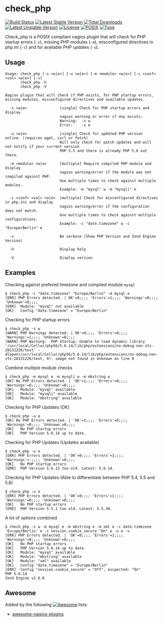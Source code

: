 # check_php

[![Build Status](https://travis-ci.org/cytopia/check_php.svg?branch=master)](https://travis-ci.org/cytopia/check_php)
[![Latest Stable Version](https://poser.pugx.org/cytopia/check_php/v/stable)](https://packagist.org/packages/cytopia/check_php) [![Total Downloads](https://poser.pugx.org/cytopia/check_php/downloads)](https://packagist.org/packages/cytopia/check_php) [![Latest Unstable Version](https://poser.pugx.org/cytopia/check_php/v/unstable)](https://packagist.org/packages/cytopia/check_php) [![License](https://poser.pugx.org/cytopia/check_php/license)](http://opensource.org/licenses/MIT)
[![POSIX](https://img.shields.io/badge/posix-100%25-brightgreen.svg)](https://en.wikipedia.org/?title=POSIX)
[![Type](https://img.shields.io/badge/type-%2Fbin%2Fsh-red.svg)](https://en.wikipedia.org/?title=Bourne_shell)

Check_php is a POSIX compliant nagios plugin that will check for PHP startup errors (`-s`), missing PHP modules (`-m`), misconfigured directives in php.ini (`-c`) and for available PHP updates (`-u`).


## Usage

```shell
Usage: check_php [-s <w|e>] [-u <w|e>] [-m <module> <w|e>] [-c <conf> <val> <w|e>] [-v]
       check_php -h
       check_php -V

Nagios plugin that will check if PHP exists, for PHP startup errors,
missing modules, misconfigured directives and available updates.

  -s <w|e>               [single] Check for PHP startup errors and display
                         nagios warning or error if any exists.
                         Warning:  -s w
                         Error:    -s e

  -u <w|e>               [single] Check for updated PHP version online. (requires wget, curl or fetch)
                         Will only check for patch updates and will not notify if your current version
                         PHP 5.5 and there is already PHP 5.6 out there.

  -m <module> <w|e>      [multiple] Require compiled PHP module and display
                         nagios warning/error if the module was not compiled against PHP.
                         Use multiple times to check against multiple modules.
                         Example: -m "mysql" w -m "mysqli" e

  -c <conf> <val> <w|e>  [multiple] Check for misconfigured directives in php.ini and display
                         nagios warning/error if the configuration does not match.
                         Use multiple times to check against multiple configurations.
                         Example: -c "date.timezone" w -c "Europe/Berlin" e

  -v                     Be verbose (Show PHP Version and Zend Engine Version)

  -h                     Display help

  -V                     Display version
```


## Examples

Checking against prefered timezone and compiled module `mysql`

```shell
$ check_php -c "date.timezone" "Europe/Berlin" -m mysql e
[ERR] PHP Errors detected. | OK'=0;;;; 'Errors'=1;;;; 'Warnings'=0;;;; 'Unknown'=0;;;;
[ERR]  Module: "mysql" not available
[OK]   Config "date.timezone" = "Europe/Berlin"
```

Checking for PHP startup errors

```shell
$ check_php -s w
[WARN] PHP Warnings detected. | OK'=0;;;; 'Errors'=0;;;; 'Warnings'=1;;;; 'Unknown'=0;;;;
[WARN] PHP Warning:  PHP Startup: Unable to load dynamic library '/usr/local/Cellar/php56/5.6.14/lib/php/extensions/no-debug-non-zts-20131226/test' - dlopen(/usr/local/Cellar/php56/5.6.14/lib/php/extensions/no-debug-non-zts-20131226/test, 9): image not found in Unknown on line 0
```

Combine multiple module checks

```shell
$ check_php -m mysql e -m mysqli w -m mbstring w
[OK] No PHP Errors detected. | 'OK'=1;;;; 'Errors'=0;;;; 'Warnings'=0;;;; 'Unknown'=0;;;;
[OK]   Module: "mysql" available
[OK]   Module: "mysqli" available
[OK]   Module: "mbstring" available
```

Checking for PHP Updates (OK)
```shell
$ check_php -u e
[OK] No PHP Errors detected. | 'OK'=1;;;; 'Errors'=0;;;; 'Warnings'=0;;;; 'Unknown'=0;;;;
[OK]   No PHP startup errors
[OK]   PHP Version 5.6.14 up to date.
```

Checking for PHP Updates (Updates available)
```shell
$ check_php -u e
[ERR] PHP Errors detected. | 'OK'=0;;;; 'Errors'=1;;;; 'Warnings'=-;;;; 'Unknown'=0;;;;
[OK]   No PHP startup errors
[ERR]  PHP Version 5.6.13 too old. Latest: 5.6.14.
```

Checking for PHP Updates (Able to differentiate between PHP 5.4, 5.5 and 5.6)
```shell
$ check_php -u e
[ERR] PHP Errors detected. | 'OK'=0;;;; 'Errors'=1;;;; 'Warnings'=0;;;; 'Unknown'=0;;;;
[OK]   No PHP startup errors
[ERR]  PHP Version 5.5.1 too old. Latest: 5.5.30.
```

A lot of options combined
```shell
$ check_php -s w -m mysql e -m mbstring e -m xml e -c date.timezone 'Europe/Berlin' e -c session.cookie_secure "On" e -u e -v
[ERR] PHP Errors detected. | 'OK'=0;;;; 'Errors'=1;;;; 'Warnings'=0;;;; 'Unknown'=0;;;;
[OK]   No PHP startup errors
[OK]   PHP Version 5.6.14 up to date.
[OK]   Module: "mysql" available
[OK]   Module: "mbstring" available
[OK]   Module: "xml" available
[OK]   Config "date.timezone" = "Europe/Berlin"
[ERR]  Config "session.cookie_secure" = "Off", excpected: "On"
PHP 5.6.14
Zend Engine v2.6.0
```


## Awesome

Added by the following [![Awesome](https://cdn.rawgit.com/sindresorhus/awesome/d7305f38d29fed78fa85652e3a63e154dd8e8829/media/badge.svg)](https://github.com/sindresorhus/awesome) lists:

* [awesome-nagios-plugins](https://github.com/cytopia/awesome-nagios-plugins)
